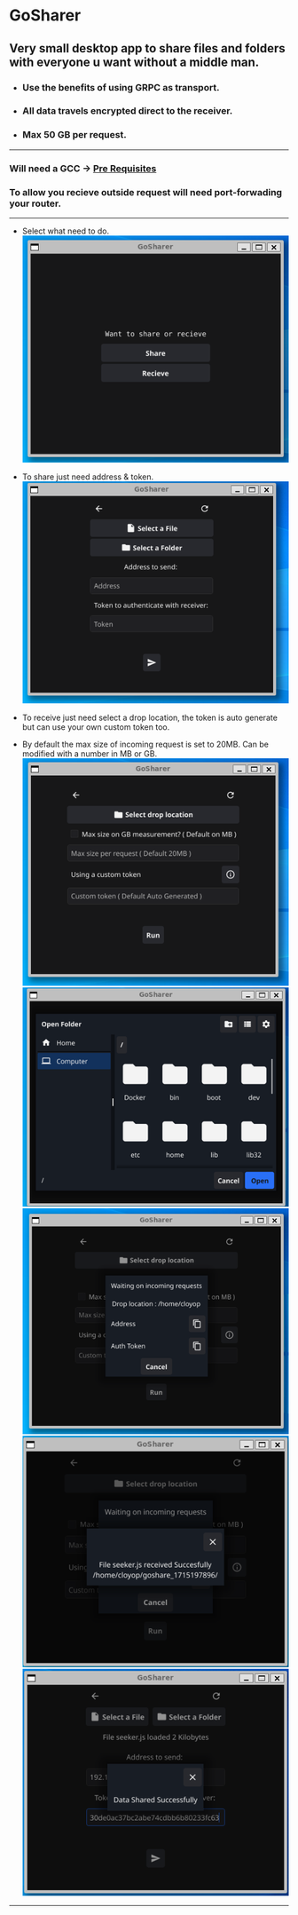 # GoSharer 
## Very small desktop app to share files and folders with everyone u want without a middle man.

* ### Use the benefits of using GRPC as transport. 
* ### All data travels encrypted direct to the receiver. 
* ### Max 50 GB per request.
---
### Will need a GCC -> [Pre Requisites](https://docs.fyne.io/started/)
### 
### To allow you recieve outside request will need port-forwading your router.
---
* Select what need to do.
![This is JavaScript](images/sh1.png)

* To share just need address & token.  
![This is JavaScript](images/sh2.png)
* To receive just need select a drop location, the token is auto generate but can use your own custom token too.
* By default the max size of incoming request is set to 20MB. Can be modified with a number in MB or GB.
![This is JavaScript](images/sh3.png)
![This is JavaScript](images/sh4.png)
![This is JavaScript](images/sh5.png)
![This is JavaScript](images/sh6.png)
![This is JavaScript](images/sh7.png)
---